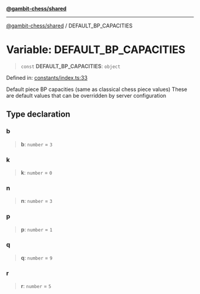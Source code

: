 [**@gambit-chess/shared**](../README.md)

***

[@gambit-chess/shared](../globals.md) / DEFAULT\_BP\_CAPACITIES

# Variable: DEFAULT\_BP\_CAPACITIES

> `const` **DEFAULT\_BP\_CAPACITIES**: `object`

Defined in: [constants/index.ts:33](https://github.com/cango91/gambit-chess/blob/eb72863bad5303683d8e9d112378354ee1ab9ca6/shared/src/constants/index.ts#L33)

Default piece BP capacities (same as classical chess piece values)
These are default values that can be overridden by server configuration

## Type declaration

### b

> **b**: `number` = `3`

### k

> **k**: `number` = `0`

### n

> **n**: `number` = `3`

### p

> **p**: `number` = `1`

### q

> **q**: `number` = `9`

### r

> **r**: `number` = `5`

